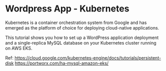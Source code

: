 # Wordpress App - Kubernetes

Kubernetes is a container orchestration system from Google and has emerged as the platform of choice for deploying cloud-native applications.

This tutorial shows you how to set up a WordPress application deployment and a single-replica MySQL database on your Kubernetes cluster running on AWS EKS.

Ref: 
https://cloud.google.com/kubernetes-engine/docs/tutorials/persistent-disk
https://portworx.com/ha-mysql-amazon-eks/